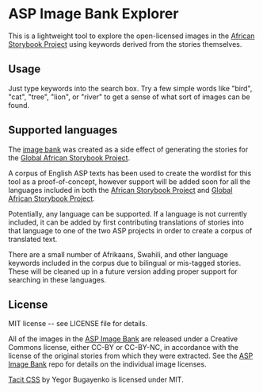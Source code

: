 # ASP Image Bank Explorer 
This is a lightweight tool to explore the open-licensed images in the [African Storybook Project](http://africanstorybook.org/) using keywords derived from the stories themselves.

## Usage
Just type keywords into the search box. Try a few simple words like "bird", "cat", "tree", "lion", or "river" to get a sense of what sort of images can be found.

## Supported languages
The [image bank](https://github.com/global-asp/asp-imagebank) was created as a side effect of generating the stories for the [Global African Storybook Project](https://global-asp.github.io/).

A corpus of English ASP texts has been used to create the wordlist for this tool as a proof-of-concept, however support will be added soon for all the languages included in both the [African Storybook Project](http://africanstorybook.org/) and [Global African Storybook Project](https://global-asp.github.io/).

Potentially, any language can be supported. If a language is not currently included, it can be added by first contributing translations of stories into that language to one of the two ASP projects in order to create a corpus of translated text.

There are a small number of Afrikaans, Swahili, and other language keywords included in the corpus due to bilingual or mis-tagged stories. These will be cleaned up in a future version adding proper support for searching in these languages.

## License
MIT license -- see LICENSE file for details.

All of the images in the [ASP Image Bank](https://github.com/global-asp/asp-imagebank) are released under a Creative Commons license, either CC-BY or CC-BY-NC, in accordance with the license of the original stories from which they were extracted. See the [ASP Image Bank](https://github.com/global-asp/asp-imagebank) repo for details on the individual image licenses.

[Tacit CSS](https://github.com/yegor256/tacit/) by Yegor Bugayenko is licensed under MIT.
